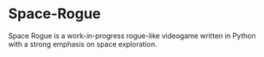 # Space-Rogue
Space Rogue is a work-in-progress rogue-like videogame written in Python with a strong emphasis on space exploration.
